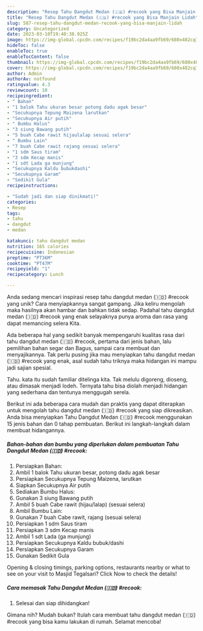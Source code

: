 ```yaml
---
description: "Resep Tahu Dangdut Medan (🇮🇩) #recook yang Bisa Manjain Lidah"
title: "Resep Tahu Dangdut Medan (🇮🇩) #recook yang Bisa Manjain Lidah"
slug: 587-resep-tahu-dangdut-medan-recook-yang-bisa-manjain-lidah
category: Uncategorized
date: 2023-03-10T19:40:38.925Z
image: https://img-global.cpcdn.com/recipes/f19bc2da4aa9fb69/680x482cq70/tahu-dangdut-medan-recook-foto-resep-utama.jpg
hideToc: false
enableToc: true
enableTocContent: false
thumbnail: https://img-global.cpcdn.com/recipes/f19bc2da4aa9fb69/680x482cq70/tahu-dangdut-medan-recook-foto-resep-utama.jpg
cover: https://img-global.cpcdn.com/recipes/f19bc2da4aa9fb69/680x482cq70/tahu-dangdut-medan-recook-foto-resep-utama.jpg
author: Admin
authorAv: notfound
ratingvalue: 4.3
reviewcount: 10
recipeingredient:
- " Bahan"
- "1 balok Tahu ukuran besar potong dadu agak besar"
- "Secukupnya Tepung Maizena larutkan"
- "Secukupnya Air putih"
- " Bumbu Halus"
- "3 siung Bawang putih"
- "5 buah Cabe rawit hijaulalap sesuai selera"
- " Bumbu Lain"
- "7 buah Cabe rawit rajang sesuai selera"
- "1 sdm Saus tiram"
- "3 sdm Kecap manis"
- "1 sdt Lada ga munjung"
- "Secukupnya Kaldu bubukdashi"
- "Secukupnya Garam"
- "Sedikit Gula"
recipeinstructions:

- "Sudah jadi dan siap dinikmati!"
categories:
- Resep
tags:
- tahu
- dangdut
- medan

katakunci: tahu dangdut medan 
nutrition: 165 calories
recipecuisine: Indonesian
preptime: "PT36M"
cooktime: "PT47M"
recipeyield: "1"
recipecategory: Lunch

---
```





Anda sedang mencari inspirasi resep tahu dangdut medan (🇮🇩) #recook yang unik? Cara menyiapkannya sangat gampang. Jika keliru mengolah maka hasilnya akan hambar dan bahkan tidak sedap. Padahal tahu dangdut medan (🇮🇩) #recook yang enak selayaknya punya aroma dan rasa yang dapat memancing selera Kita.





Ada beberapa hal yang sedikit banyak mempengaruhi kualitas rasa dari tahu dangdut medan (🇮🇩) #recook, pertama dari jenis bahan, lalu pemilihan bahan segar dan Bagus, sampai cara membuat dan menyajikannya. Tak perlu pusing jika mau menyiapkan tahu dangdut medan (🇮🇩) #recook yang enak,      asal sudah tahu triknya maka hidangan ini mampu jadi sajian spesial.














Tahu. kata itu sudah familiar ditelinga kita. Tak melulu digoreng, dioseng, atau dimasak menjadi lodeh. Ternyata tahu bisa diolah menjadi hidangan yang sederhana dan tentunya menggugah serela.






Berikut ini ada beberapa cara mudah dan praktis yang dapat diterapkan untuk mengolah tahu dangdut medan (🇮🇩) #recook yang siap dikreasikan. Anda bisa menyiapkan Tahu Dangdut Medan (🇮🇩) #recook menggunakan 15 jenis bahan dan 0 tahap pembuatan. Berikut ini langkah-langkah dalam membuat hidangannya.

<!--inarticleads1-->

##### Bahan-bahan dan bumbu yang diperlukan dalam pembuatan Tahu Dangdut Medan (🇮🇩) #recook:

1. Persiapkan  Bahan:
1. Ambil 1 balok Tahu ukuran besar, potong dadu agak besar
1. Persiapkan Secukupnya Tepung Maizena, larutkan
1. Siapkan Secukupnya Air putih
1. Sediakan  Bumbu Halus:
1. Gunakan 3 siung Bawang putih
1. Ambil 5 buah Cabe rawit (hijau/lalap) (sesuai selera)
1. Ambil  Bumbu Lain:
1. Gunakan 7 buah Cabe rawit, rajang (sesuai selera)
1. Persiapkan 1 sdm Saus tiram
1. Persiapkan 3 sdm Kecap manis
1. Ambil 1 sdt Lada (ga munjung)
1. Persiapkan Secukupnya Kaldu bubuk/dashi
1. Persiapkan Secukupnya Garam
1. Gunakan Sedikit Gula


Opening &amp; closing timings, parking options, restaurants nearby or what to see on your visit to Masjid Tegalsari? Click Now to check the details! 

<!--inarticleads2-->

##### Cara memasak Tahu Dangdut Medan (🇮🇩) #recook:


1. Selesai dan siap dihidangkan!



Gimana nih? Mudah bukan? Itulah cara membuat tahu dangdut medan (🇮🇩) #recook yang bisa kamu lakukan di rumah. Selamat mencoba!
